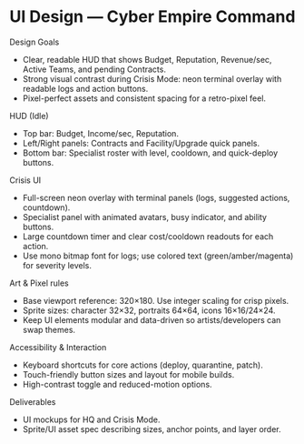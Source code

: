 # UI Design — Cyber Empire Command

Design Goals
- Clear, readable HUD that shows Budget, Reputation, Revenue/sec, Active Teams, and pending Contracts.
- Strong visual contrast during Crisis Mode: neon terminal overlay with readable logs and action buttons.
- Pixel-perfect assets and consistent spacing for a retro-pixel feel.

HUD (Idle)
- Top bar: Budget, Income/sec, Reputation.
- Left/Right panels: Contracts and Facility/Upgrade quick panels.
- Bottom bar: Specialist roster with level, cooldown, and quick-deploy buttons.

Crisis UI
- Full-screen neon overlay with terminal panels (logs, suggested actions, countdown).
- Specialist panel with animated avatars, busy indicator, and ability buttons.
- Large countdown timer and clear cost/cooldown readouts for each action.
- Use mono bitmap font for logs; use colored text (green/amber/magenta) for severity levels.

Art & Pixel rules
- Base viewport reference: 320×180. Use integer scaling for crisp pixels.
- Sprite sizes: character 32×32, portraits 64×64, icons 16×16/24×24.
- Keep UI elements modular and data-driven so artists/developers can swap themes.

Accessibility & Interaction
- Keyboard shortcuts for core actions (deploy, quarantine, patch).
- Touch-friendly button sizes and layout for mobile builds.
- High-contrast toggle and reduced-motion options.

Deliverables
- UI mockups for HQ and Crisis Mode.
- Sprite/UI asset spec describing sizes, anchor points, and layer order.
